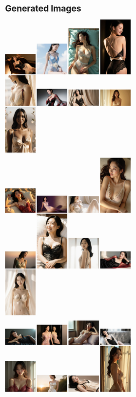 # Generated Images



<img src="2025_10_17_01.webp" width="100"/> <img src="2025_10_17_02.webp" width="100"/> <img src="2025_10_17_03.webp" width="100"/> <img src="2025_10_17_04.webp" width="100"/> <img src="2025_10_17_05.webp" width="100"/> <img src="2025_10_17_06.webp" width="100"/> <img src="2025_10_17_07.webp" width="100"/> <img src="2025_10_17_08.webp" width="100"/> <img src="2025_10_17_09.webp" width="100"/>

<img src="2025_10_17_10.webp" width="100"/> <img src="2025_10_17_11.webp" width="100"/> <img src="2025_10_17_12.webp" width="100"/> <img src="2025_10_17_13.webp" width="100"/> <img src="2025_10_17_14.webp" width="100"/> <img src="2025_10_17_15.webp" width="100"/> <img src="2025_10_17_16.webp" width="100"/> <img src="2025_10_17_17.webp" width="100"/> <img src="2025_10_17_18.webp" width="100"/>

<img src="2025_10_17_19.webp" width="100"/> <img src="2025_10_17_20.webp" width="100"/> <img src="2025_10_17_21.webp" width="100"/> <img src="2025_10_17_22.webp" width="100"/> <img src="2025_10_17_23.webp" width="100"/> <img src="2025_10_17_24.webp" width="100"/> <img src="2025_10_17_25.webp" width="100"/> <img src="2025_10_17_26.webp" width="100"/>